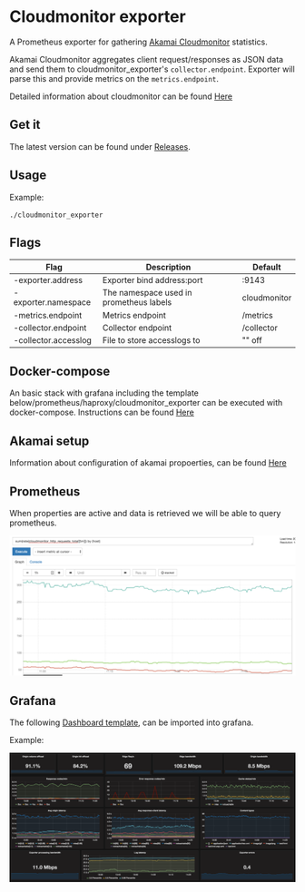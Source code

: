 # Cloudmonitor exporter
A Prometheus exporter for gathering [Akamai Cloudmonitor](https://www.akamai.com/us/en/solutions/intelligent-platform/cloud-monitor.jsp) statistics.

Akamai Cloudmonitor aggregates client request/responses as JSON data and send them to cloudmonitor_exporter's `collector.endpoint`. Exporter will parse this and provide metrics on the `metrics.endpoint`.

Detailed information about cloudmonitor can be found [Here](https://control.akamai.com/dl/customers/ALTA/Cloud-Monitor-Implementation.pdf)

## Get it
The latest version can be found under [Releases](https://github.com/ExpressenAB/cloudmonitor_exporter/releases).

## Usage
Example: 
```
./cloudmonitor_exporter
```

## Flags
Flag | Description | Default
-----|-------------|---------
-exporter.address | Exporter bind address:port | :9143
-exporter.namespace | The namespace used in prometheus labels | cloudmonitor
-metrics.endpoint | Metrics endpoint | /metrics
-collector.endpoint | Collector endpoint | /collector
-collector.accesslog | File to store accesslogs to | "" off

## Docker-compose
An basic stack with grafana including the template below/prometheus/haproxy/cloudmonitor_exporter can be executed with docker-compose. Instructions can be found  [Here](docs/docker-compose.md)

## Akamai setup

Information about configuration of akamai propoerties, can be found [Here](docs/akamai.md)

## Prometheus

When properties are active and data is retrieved we will be able to query prometheus.

![alt text](docs/prometheus.png "Prometheus")

## Grafana

The following [Dashboard template](setup/grafana.json), can be imported into grafana.

Example:

![alt text](docs/grafana.png "Prometheus")






